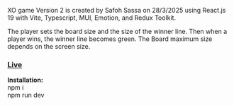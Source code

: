 XO game Version 2 is created by Safoh Sassa on 28/3/2025 using React.js 19 with Vite, Typescript, MUI, Emotion, and Redux Toolkit.

The player sets the board size and the size of the winner line. Then when a player wins, the winner line becomes green.
The Board maximum size depends on the screen size.

<h3><a href="https://xo-game-react-redux.vercel.app/" target="_blank">Live</a></h3>

<b>Installation:</b><br>
npm i<br>
npm run dev
<br><br>
